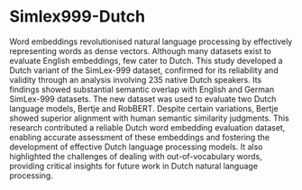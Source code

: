 # Simlex999-Dutch

Word embeddings revolutionised natural language processing by effectively representing words as dense vectors. Although many datasets exist to evaluate English embeddings, few cater to Dutch. This study developed a Dutch variant of the SimLex-999 dataset, confirmed for its reliability and validity through an analysis involving 235 native Dutch speakers. Its findings showed substantial semantic overlap with English and German SimLex-999 datasets. The new dataset was used to evaluate two Dutch language models, Bertje and RobBERT. Despite certain variations, Bertje showed superior alignment with human semantic similarity judgments. 
This research contributed a reliable Dutch word embedding evaluation dataset, enabling accurate assessment of these embeddings and fostering the development of effective Dutch language processing models. It also highlighted the challenges of dealing with out-of-vocabulary words, providing critical insights for future work in Dutch natural language processing.
